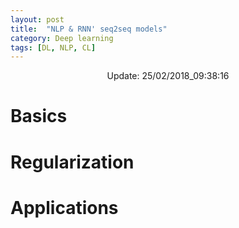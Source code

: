 ```yaml
---
layout: post
title:  "NLP & RNN' seq2seq models"
category: Deep learning
tags: [DL, NLP, CL]
---
```






<center> Update: 25/02/2018_09:38:16</center>

  	
  	
  	
# Basics  	
  	
# Regularization  	
  	
# Applications  	

